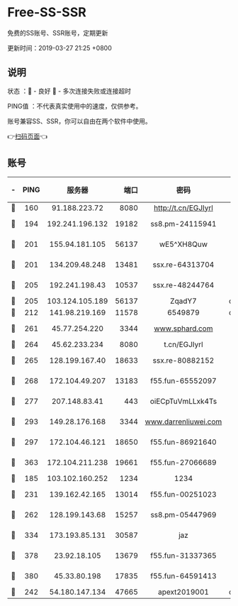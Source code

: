 # Free-SS-SSR

免费的SS账号、SSR账号，定期更新

更新时间：2019-03-27 21:25 +0800

## 说明

状态     ：🙂 - 良好 🙁 - 多次连接失败或连接超时

PING值   ：不代表真实使用中的速度，仅供参考。

账号兼容SS、SSR，你可以自由在两个软件中使用。

👉[扫码页面](https://liesauer.github.io/Free-SS-SSR/)👈

## 账号

|-|PING|服务器|端口|密码|加密方式|区域|
|:----:|:----:|:-----:|-----:|:----:|:----:|:----:|
|🙂|160|91.188.223.72|8080|http://t.cn/EGJIyrl|rc4-md5|RU|
|🙂|194|192.241.196.132|19182|ss8.pm-24115941|aes-256-cfb|US|
|🙂|201|155.94.181.105|56137|wE5^XH8Quw|aes-256-cfb|US|
|🙂|201|134.209.48.248|13481|ssx.re-64313704|aes-256-cfb|US|
|🙂|205|192.241.198.43|10537|ssx.re-48244764|aes-256-cfb|US|
|🙂|205|103.124.105.189|56137|ZqadY7|chacha20|US|
|🙂|212|141.98.219.169|11578|6549879|chacha20|US|
|🙂|261|45.77.254.220|3344|www.sphard.com|aes-256-cfb|SG|
|🙂|264|45.62.233.234|8080|t.cn/EGJIyrl|rc4-md5|CA|
|🙂|265|128.199.167.40|18633|ssx.re-80882152|aes-256-cfb|SG|
|🙂|268|172.104.49.207|13183|f55.fun-65552097|aes-256-cfb|SG|
|🙂|277|207.148.83.41|443|oiECpTuVmLLxk4Ts|aes-256-cfb|AU|
|🙂|293|149.28.176.168|3344|www.darrenliuwei.com|aes-256-cfb|AU|
|🙂|297|172.104.46.121|18650|f55.fun-86921640|aes-256-cfb|SG|
|🙂|363|172.104.211.238|19661|f55.fun-27066689|aes-256-cfb|US|
|🙂|185|103.102.160.252|1234|1234|rc4-md5|JP|
|🙂|231|139.162.42.165|13014|f55.fun-00251023|aes-256-cfb|SG|
|🙂|262|128.199.143.68|15257|ss8.pm-05447969|aes-256-cfb|SG|
|🙂|334|173.193.85.131|30587|jaz|aes-256-cfb|US|
|🙂|378|23.92.18.105|13679|f55.fun-31337365|aes-256-cfb|US|
|🙂|380|45.33.80.198|17835|f55.fun-64591413|aes-256-cfb|US|
|🙁|242|54.180.147.134|47665|apext2019001|chacha20|KR|
